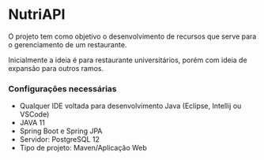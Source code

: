 # NutriAPI

O projeto tem como objetivo o desenvolvimento de recursos que serve para o gerenciamento de um restaurante. 

Inicialmente a ideia é para restaurante universitários, porém com ideia de expansão para outros ramos.

### Configurações necessárias
* Qualquer IDE voltada para desenvolvimento Java (Eclipse, Intellij ou VSCode)
* JAVA 11
* Spring Boot e Spring JPA
* Servidor: PostgreSQL 12
* Tipo de projeto: Maven/Aplicação Web

